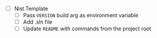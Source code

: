 - [ ] Nist.Template <VERSION>
    - [ ] Pass `VERSION` build arg as environment variable
    - [ ] Add .sln file
    - [ ] Update `README` with commands from the project root